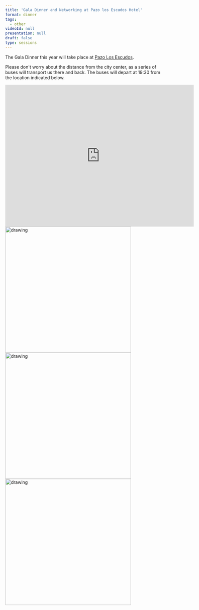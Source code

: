 ```yaml
---
title: 'Gala Dinner and Networking at Pazo los Escudos Hotel'
format: dinner
tags:
  - other
videoId: null
presentation: null
draft: false
type: sessions
---
```


The Gala Dinner this year will take place at <a href = "https://pazolosescudos.com/">Pazo Los Escudos</a>.

Please don't worry about the distance from the city center, as a series of buses will transport us there and back. The buses will depart at 19:30 from the location indicated below.

<iframe src="https://www.google.com/maps/embed?pb=!1m17!1m12!1m3!1d2092.560353738686!2d-8.721337637204241!3d42.239159768750014!2m3!1f0!2f0!3f0!3m2!1i1024!2i768!4f13.1!3m2!1m1!2zNDLCsDE0JzIxLjciTiA4wrA0MycxMi4wIlc!5e0!3m2!1sit!2ses!4v1725401232276!5m2!1sit!2ses" width="600" height="450" style="border:0;" allowfullscreen="" loading="lazy" referrerpolicy="no-referrer-when-downgrade"></iframe>

<img src="/images/2024/places/pazo_1.jpg" alt="drawing" style="width:400px;"/>
<img src="/images/2024/places/pazo_2.jpg" alt="drawing" style="width:400px;"/>
<img src="/images/2024/places/pazo_3.jpg" alt="drawing" style="width:400px;"/>